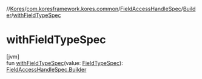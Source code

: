 //[Kores](../../../../index.md)/[com.koresframework.kores.common](../../index.md)/[FieldAccessHandleSpec](../index.md)/[Builder](index.md)/[withFieldTypeSpec](with-field-type-spec.md)

# withFieldTypeSpec

[jvm]\
fun [withFieldTypeSpec](with-field-type-spec.md)(value: [FieldTypeSpec](../../-field-type-spec/index.md)): [FieldAccessHandleSpec.Builder](index.md)

